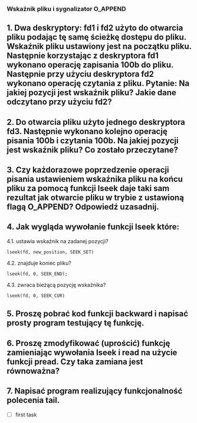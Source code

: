 ### Wskaźnik pliku i sygnalizator O_APPEND

## 1. Dwa deskryptory: fd1 i fd2 użyto do otwarcia pliku podając tę samę ścieżkę dostępu do pliku. Wskaźnik pliku ustawiony jest na początku pliku. Następnie korzystając z deskryptora fd1 wykonano operację zapisania 100b do pliku. Następnie przy użyciu deskryptora fd2 wykonano operację czytania z pliku. Pytanie: Na jakiej pozycji jest wskaźnik pliku? Jakie dane odczytano przy użyciu fd2?


## 2. Do otwarcia pliku użyto jednego deskryptora fd3. Następnie wykonano kolejno operację pisania 100b i czytania 100b. Na jakiej pozycji jest wskaźnik pliku? Co zostało przeczytane?


## 3. Czy każdorazowe poprzedzenie operacji pisania ustawieniem wskaźnika pliku na końcu pliku za pomocą funkcji lseek daje taki sam rezultat jak otwarcie pliku w trybie z ustawioną flagą O_APPEND? Odpowiedź uzasadnij.


## 4. Jak wygląda wywołanie funkcji lseek które:
4.1. ustawia wskaźnik na zadanej pozycji?
```shell
lseek(fd, new_position, SEEK_SET)
```
4.2. znajduje koniec pliku?
```shell
lseek(fd, 0, SEEK_END);
```
4.3. zwraca bieżącą pozycję wskaźnika?
```shell
lseek(fd, 0, SEEK_CUR)
```

## 5. Proszę pobrać kod funkcji backward i napisać prosty program testujący tę funkcję.


## 6. Proszę zmodyfikować (uprościć) funkcję zamieniając wywołania lseek i read na użycie funkcji pread. Czy taka zamiana jest równoważna?


## 7. Napisać program realizujący funkcjonalność polecenia tail.

* [ ] first task

